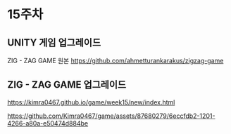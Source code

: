 # 15주차
## UNITY 게임 업그레이드

ZIG - ZAG GAME 원본 https://github.com/ahmetturankarakus/zigzag-game

## 


## ZIG - ZAG GAME 업그레이드
https://kimra0467.github.io/game/week15/new/index.html

https://github.com/Kimra0467/game/assets/87680279/6eccfdb2-1201-4266-a80a-e50474d884be

